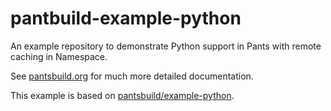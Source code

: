 # pantbuild-example-python

An example repository to demonstrate Python support in Pants with remote caching in Namespace.

See [pantsbuild.org](https://www.pantsbuild.org/docs) for much more detailed documentation.

This example is based on [pantsbuild/example-python](https://github.com/pantsbuild/example-python).
